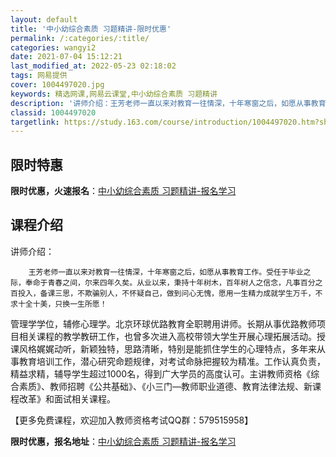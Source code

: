 ```yaml
---
layout: default
title: '中小幼综合素质 习题精讲-限时优惠'
permalink: /:categories/:title/
categories: wangyi2
date: 2021-07-04 15:12:21
last_modified_at: 2022-05-23 02:18:02
tags: 网易提供
cover: 1004497020.jpg
keywords: 精选网课,网易云课堂,中小幼综合素质 习题精讲
description: '讲师介绍：王芳老师一直以来对教育一往情深，十年寒窗之后，如愿从事教育工作。受任于毕业之际，奉命于青春之间，尔来四年久矣。'
classid: 1004497020
targetlink: https://study.163.com/course/introduction/1004497020.htm?share=1&shareId=1025206652&utm_campaign=share&utm_medium=iphoneShare&utm_source=&utm_u=1025206652
---
```


## 限时特惠

**限时优惠，火速报名**：[中小幼综合素质 习题精讲-报名学习](https://study.163.com/course/introduction/1004497020.htm?share=1&shareId=1025206652&utm_campaign=share&utm_medium=iphoneShare&utm_source=&utm_u=1025206652)

## 课程介绍

讲师介绍：

        王芳老师一直以来对教育一往情深，十年寒窗之后，如愿从事教育工作。受任于毕业之际，奉命于青春之间，尔来四年久矣。从业以来，秉持十年树木，百年树人之信念，凡事百分之百投入，备课三思，不欺骗别人，不怀疑自己，做到问心无愧，愿用一生精力成就学生万千，不求十全十美，只换一生所愿！

管理学学位，辅修心理学。北京环球优路教育全职聘用讲师。长期从事优路教师项目相关课程的教学教研工作，也曾多次进入高校带领大学生开展心理拓展活动。授课风格娓娓动听，新颖独特，思路清晰，特别是能抓住学生的心理特点，多年来从事教育培训工作，潜心研究命题规律，对考试命脉把握较为精准。工作认真负责，精益求精，辅导学生超过1000名，得到广大学员的高度认可。主讲教师资格《综合素质》、教师招聘《公共基础》、《小三门—教师职业道德、教育法律法规、新课程改革》和面试相关课程。

【更多免费课程，欢迎加入教师资格考试QQ群：579515958】

**限时优惠，报名地址**：[中小幼综合素质 习题精讲-报名学习](https://study.163.com/course/introduction/1004497020.htm?share=1&shareId=1025206652&utm_campaign=share&utm_medium=iphoneShare&utm_source=&utm_u=1025206652)

